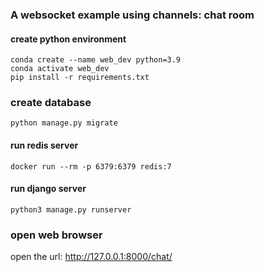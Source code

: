 ### A websocket example using channels: chat room

#### create python environment
```
conda create --name web_dev python=3.9
conda activate web_dev
pip install -r requirements.txt
```
### create database
```
python manage.py migrate
```
#### run redis server
```
docker run --rm -p 6379:6379 redis:7
```
#### run django server
```
python3 manage.py runserver
```
### open web browser
open the url: http://127.0.0.1:8000/chat/
